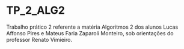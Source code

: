 # TP_2_ALG2

Trabalho prático 2 referente a matéria Algoritmos 2 dos alunos Lucas Affonso Pires e Mateus Faria Zaparoli Monteiro, sob orientações do professor Renato Vimieiro.
